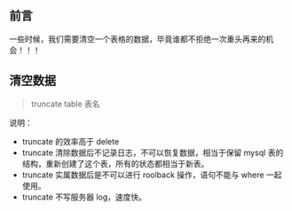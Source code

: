 ## 前言

一些时候，我们需要清空一个表格的数据，毕竟谁都不拒绝一次重头再来的机会！！！

## 清空数据

> truncate table 表名

说明：

- truncate 的效率高于 delete
- truncate 清除数据后不记录日志，不可以恢复数据，相当于保留 mysql 表的结构，重新创建了这个表，所有的状态都相当于新表。
- truncate 实属数据后是不可以进行 roolback 操作，语句不能与 where 一起使用。
- truncate 不写服务器 log，速度快。
